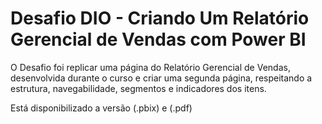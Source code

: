 # Desafio DIO - Criando Um Relatório Gerencial de Vendas com Power BI

O Desafio foi replicar uma página do Relatório Gerencial de Vendas, desenvolvida durante o curso e criar uma segunda página, respeitando a estrutura, navegabilidade, segmentos e indicadores dos itens.

Está disponibilizado a versão (.pbix) e (.pdf)

